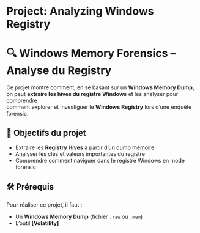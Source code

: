 # Project: Analyzing Windows Registry
# 🔍 Windows Memory Forensics – Analyse du Registry

Ce projet montre comment, en se basant sur un **Windows Memory Dump**,  
on peut **extraire les hives du registre Windows** et les analyser pour comprendre  
comment explorer et investiguer le **Windows Registry** lors d’une enquête forensic.


## 📂 Objectifs du projet

- Extraire les **Registry Hives** à partir d’un dump mémoire
- Analyser les clés et valeurs importantes du registre
- Comprendre comment naviguer dans le registre Windows en mode forensic


## 🛠️ Prérequis

Pour réaliser ce projet, il faut :

- Un **Windows Memory Dump** (fichier `.raw` ou `.mem`)
- L’outil **[Volatility]**

